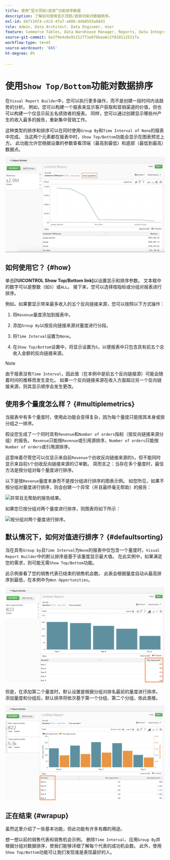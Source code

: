 ```yaml
---
title: 使用“显示顶部/底部”功能排序数据
description: 了解如何使用显示顶部/底部功能对数据排序。
exl-id: d47119f4-cdc5-4fa7-a606-d4b8555a8843
role: Admin, Data Architect, Data Engineer, User
feature: Commerce Tables, Data Warehouse Manager, Reports, Data Integration
source-git-commit: 6e2f9e4a9e91212771e6f6baa8c2f8101125217a
workflow-type: tm+mt
source-wordcount: '665'
ht-degree: 0%

---
```


# 使用`Show Top/Bottom`功能对数据排序

在`Visual Report Builder`中，您可以执行更多操作，而不是创建一段时间内该趋势的分析。 例如，您可以构建一个报表来显示客户获取和营销渠道的价值，但也可以构建一个仅显示前五名绩效者的报表。 同样，您可以通过创建显示哪些州产生的收入最多的报告，重新集中营销工作。

这种类型的排序和排序可以在同时使用`Group By`和`Time Interval of None`的报表中完成。 当这两个元素都在报表中时，`Show Top/Bottom`功能会显示在图表预览上方。 此功能允许您根据设置的参数查看顶端（最高到最低）和底部（最低到最高）数据点。

![在可视化Report Builder中显示顶部/底部功能。](../../assets/Show_Top_Bottom.png)

## 如何使用它？ {#how}

单击&#x200B;**[!UICONTROL Show Top/Bottom link]**&#x200B;以设置显示和排序参数。 文本框中的数字可以是整数（如`5`）或`ALL`。 接下来，您可以选择按指标或分组对报表进行排序。

例如，如果要显示带来最多收入的五个反向链接来源，您可以按照以下方式操作：

1. 将`Revenue`量度添加到报表中。

1. 添加`Group By`以按反向链接来源对量度进行分段。

1. 将`Time Interval`设置为`None`。

1. 在`Show Top/Bottom`设置中，将显示设置为`5`，以便报表中只包含具有前五个总收入金额的反向链接来源。

>[!NOTE]
>
>由于报表没有`Time Interval`，因此值（在本例中是前五个反向链接源）可能会随着时间的推移而发生变化。 如果一个反向链接来源在收入方面超过另一个反向链接来源，则其显示顺序会发生更改。

## 使用多个量度怎么样？ {#multiplemetrics}

当报表中有多个量度时，使用此功能会变得复杂，因为每个量度只能按其本身或按分组之一排序。

假设您生成了一个同时具有`Revenue`和`Number of orders`指标（按反向链接来源分组）的报告。 `Revenue`只能按`Revenue`或引用源排序，`Number of orders`只能按`Number of orders`或引用源排序。

这意味着尽管您可以仅显示来自前`Revenue`个创收反向链接来源的`5`，但不能同时显示来自前`5`个创收反向链接来源的订单数。 简而言之：当存在多个量度时，最佳方法是按分组对每个量度进行排序。

以下是按`Revenue`量度本身而不是按分组进行排序的图表示例。 如您所见，如果不按分组对量度进行排序，则会创建一个异常（并且最终毫无帮助）的报告：

![异常且无帮助的报告结果。](../../assets/strange-report-results.png)

如果您已按分组对两个量度进行排序，则图表将如下所示：

![按分组对两个量度进行排序。](../../assets/sort-metrics-by-grouping.png)

## 默认情况下，如何对值进行排序？ {#defaultsorting}

当在具有`Group by`且`Time Interval`为`None`的报表中仅包含一个量度时，`Visual Report Builder`中的默认排序是基于该量度显示最大值。 在此实例中，如果满足您的需求，则可能无需`Show Top/Bottom`功能。

此示例查看了您的销售代表已结束的销售机会数。 此表会根据量度自动从最高排序到最低，在本例中为`Won Opportunities`。

![按指标排序。](../../assets/Ordered_by_metric.png)

但是，在添加第二个量度时，默认设置是根据分组对排名最前的量度进行排序。 添加量度和分组后，默认排序将依次基于第一个分组、第二个分组，依此类推。

![按分组排序。](../../assets/Ordered_by_grouping.png)

## 正在结束 {#wrapup}

虽然这里介绍了一些基本功能，但此功能有许多有趣的用途。

想一想以前的销售代表和销售机会示例。 删除`Time Interval`、应用`Group By`并根据分组对数据排序，使我们能够详细了解每个代表的成功机会数。 此外，使用`Show Top/Bottom`功能可让我们发现谁是表现最好的人。
